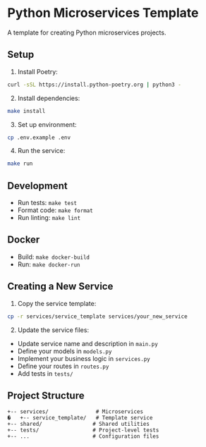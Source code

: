 # Python Microservices Template

A template for creating Python microservices projects.

## Setup

1. Install Poetry:
```bash
curl -sSL https://install.python-poetry.org | python3 -
```

2. Install dependencies:
```bash
make install
```

3. Set up environment:
```bash
cp .env.example .env
```

4. Run the service:
```bash
make run
```

## Development

- Run tests: `make test`
- Format code: `make format`
- Run linting: `make lint`

## Docker

- Build: `make docker-build`
- Run: `make docker-run`

## Creating a New Service

1. Copy the service template:
```bash
cp -r services/service_template services/your_new_service
```

2. Update the service files:
- Update service name and description in `main.py`
- Define your models in `models.py`
- Implement your business logic in `services.py`
- Define your routes in `routes.py`
- Add tests in `tests/`

## Project Structure

```
+-- services/               # Microservices
�   +-- service_template/   # Template service
+-- shared/                # Shared utilities
+-- tests/                 # Project-level tests
+-- ...                    # Configuration files
```
